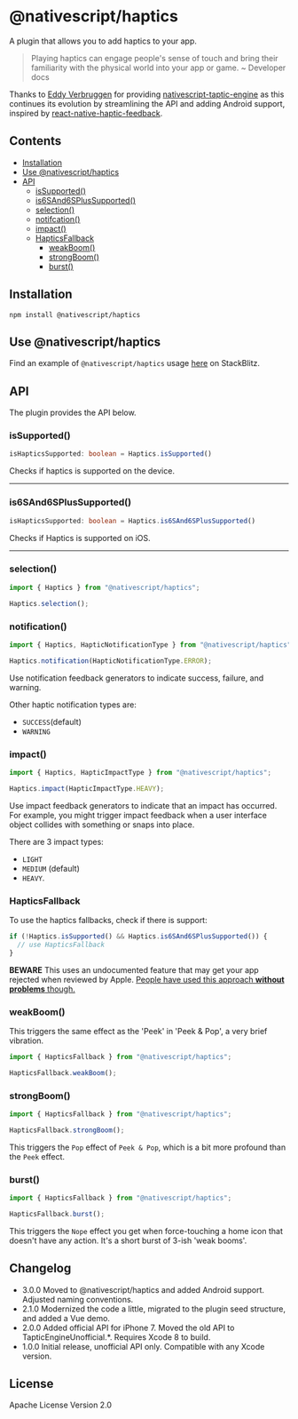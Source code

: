 # @nativescript/haptics

A plugin that allows you to add haptics to your app.

> Playing haptics can engage people's sense of touch and bring their familiarity with the physical world into your app or game.
~ Developer docs


Thanks to [Eddy Verbruggen](EddyVerbruggen) for providing [nativescript-taptic-engine](https://github.com/EddyVerbruggen/nativescript-taptic-engine) as this continues its evolution by streamlining the API and adding Android support, inspired by [react-native-haptic-feedback](https://github.com/junina-de/react-native-haptic-feedback).

## Contents
  * [Installation](#installation)
  * [Use @nativescript/haptics](#use-nativescripthaptics)
  * [API](#api)
    * [isSupported()](#issupported)
    * [is6SAnd6SPlusSupported()](#is6sand6splussupported)
    * [selection()](#selection)
    * [notifcation()](#notification)
    * [impact()](#impact)
    * [HapticsFallback](#hapticsfallback)
      * [weakBoom()](#weakboom)
      * [strongBoom()](#strongboom)
      * [burst()](#burst)


## Installation

```cli
npm install @nativescript/haptics
```

## Use @nativescript/haptics

Find an example of `@nativescript/haptics` usage [here](https://stackblitz.com/edit/nativescript-stackblitz-templates-jlvtwm?file=app/main-view-model.ts) on StackBlitz. 

## API

The plugin provides the API below.

### isSupported()
```ts
isHapticsSupported: boolean = Haptics.isSupported()
```
Checks if haptics is supported on the device.

---
### is6SAnd6SPlusSupported()
```ts
isHapticsSupported: boolean = Haptics.is6SAnd6SPlusSupported()
```

Checks if Haptics is supported on iOS.

---
### selection()

```ts
import { Haptics } from "@nativescript/haptics";

Haptics.selection();
```

### notification()

```ts
import { Haptics, HapticNotificationType } from "@nativescript/haptics";

Haptics.notification(HapticNotificationType.ERROR);
```

Use notification feedback generators to indicate success, failure, and warning.

Other haptic notification types are:
- `SUCCESS`(default)
- `WARNING`

### impact()

```js
import { Haptics, HapticImpactType } from "@nativescript/haptics";

Haptics.impact(HapticImpactType.HEAVY);
```

Use impact feedback generators to indicate that an impact has occurred.
For example, you might trigger impact feedback when a user interface object
collides with something or snaps into place.

There are 3 impact types: 
- `LIGHT` 
- `MEDIUM` (default)
- `HEAVY`.

### HapticsFallback

To use the haptics fallbacks, check if there is support:

```ts
if (!Haptics.isSupported() && Haptics.is6SAnd6SPlusSupported()) {
  // use HapticsFallback
}
```

__BEWARE__ This uses an undocumented feature that may get your app rejected when reviewed by Apple.
[People have used this approach __without problems__ though.](http://stackoverflow.com/questions/32526868/taptic-in-ios-9)

### weakBoom()
This triggers the same effect as the 'Peek' in 'Peek & Pop', a very brief vibration.

```ts
import { HapticsFallback } from "@nativescript/haptics";

HapticsFallback.weakBoom();
```

### strongBoom()
```ts
import { HapticsFallback } from "@nativescript/haptics";

HapticsFallback.strongBoom();
```
This triggers the `Pop` effect of `Peek & Pop`, which is a bit more profound than the `Peek` effect.

### burst()
```ts
import { HapticsFallback } from "@nativescript/haptics";

HapticsFallback.burst();
```
This triggers the `Nope` effect you get when force-touching a home icon that doesn't have any action. It's a short burst of 3-ish 'weak booms'.

## Changelog
* 3.0.0  Moved to @nativescript/haptics and added Android support. Adjusted naming conventions.
* 2.1.0  Modernized the code a little, migrated to the plugin seed structure, and added a Vue demo.
* 2.0.0  Added official API for iPhone 7. Moved the old API to TapticEngineUnofficial.*. Requires Xcode 8 to build.
* 1.0.0  Initial release, unofficial API only. Compatible with any Xcode version.

## License

Apache License Version 2.0
